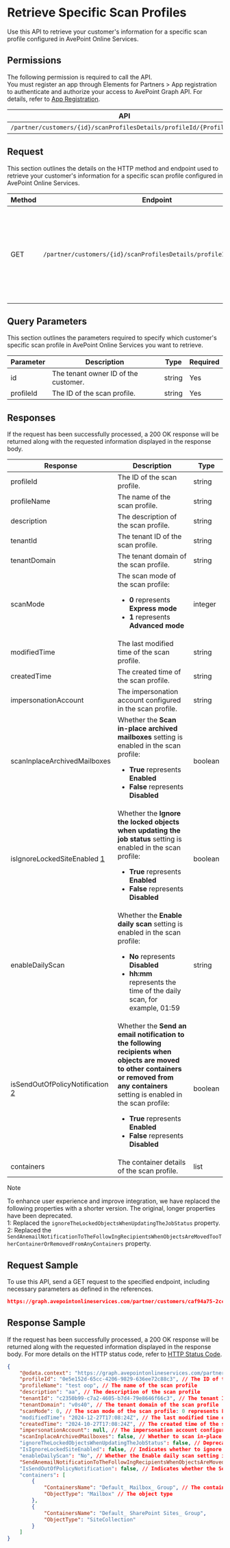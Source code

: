 # Retrieve Specific Scan Profiles

Use this API to retrieve your customer's information for a specific scan profile configured in AvePoint Online Services.

## Permissions  

The following permission is required to call the API.  
You must register an app through Elements for Partners > App registration to authenticate and authorize your access to AvePoint Graph API. For details, refer to [App Registration](https://cdn.avepoint.com/assets/apelements-webhelp/avepoint-elements-for-partners/index.htm#!Documents/appregistration.htm).

| API | Permission  |
|-----------|--------|
| `/partner/customers/{id}/scanProfilesDetails/profileId/{ProfileId}`|partner.scanprofiles.read.all |  

## Request

This section outlines the details on the HTTP method and endpoint used to retrieve your customer's information for a specific scan profile configured in AvePoint Online Services.

| Method | Endpoint | Description |
|-----------|--------|------------|
| GET | `/partner/customers/{id}/scanProfilesDetails/profileId/{ProfileId}` | Retrieves your customer's information for a specific scan profile configured in AvePoint Online Services.|

## Query Parameters

This section outlines the parameters required to specify which customer's specific scan profile in AvePoint Online Services you want to retrieve.

| Parameter | Description | Type | Required |
| --- | --- | --- |---|
| id | The tenant owner ID of the customer. | string | Yes |
| profileId | The ID of the scan profile. | string | Yes |

## Responses

If the request has been successfully processed, a 200 OK response will be returned along with the requested information displayed in the response body.

| Response | Description | Type |
| --- | --- | --- |
| profileId | The ID of the scan profile. | string |
| profileName | The name of the scan profile. | string |
| description | The description of the scan profile. | string |
| tenantId | The tenant ID of the scan profile. | string |
| tenantDomain | The tenant domain of the scan profile. | string |
| scanMode | The scan mode of the scan profile:<br><ul><li>**0** represents **Express mode**<li>**1** represents **Advanced mode** | integer |
| modifiedTime | The last modified time of the scan profile. | string |
| createdTime | The created time of the scan profile. | string |
| impersonationAccount | The impersonation account configured in the scan profile. | string |
| scanInplaceArchivedMailboxes | Whether the **Scan in-place archived mailboxes** setting is enabled in the scan profile:<br><ul><li>**True** represents **Enabled**<li>**False** represents **Disabled** | boolean |
| isIgnoreLockedSiteEnabled [1](#footnote1) | Whether the **Ignore the locked objects when updating the job status** setting is enabled in the scan profile:<br><ul><li>**True** represents **Enabled**<li>**False** represents **Disabled** | boolean |
| enableDailyScan | Whether the **Enable daily scan** setting is enabled in the scan profile:<br><ul><li>**No** represents  **Disabled**<li>**hh:mm** represents the time of the daily scan, for example, 01:59 | string |
| isSendOutOfPolicyNotification [2](#footnote2) | Whether the **Send an email notification to the following recipients when objects are moved to other containers or removed from any containers** setting is enabled in the scan profile:<br><ul><li>**True** represents **Enabled**<li>**False** represents **Disabled** | boolean |
| containers | The container details of the scan profile. | list |

>[!NOTE]
>To enhance user experience and improve integration, we have replaced the following properties with a shorter version. The original, longer properties have been deprecated.  
><a name="footnote1">1</a>: Replaced the `ignoreTheLockedObjectsWhenUpdatingTheJobStatus` property.  
><a name="footnote2">2</a>: Replaced the `SendAnemailNotificationToTheFollowIngRecipientsWhenObjectsAreMovedTooTherContainerOrRemovedFromAnyContainers` property.

## Request Sample

To use this API, send a GET request to the specified endpoint, including necessary parameters as defined in the references.

```json
https://graph.avepointonlineservices.com/partner/customers/caf94a75-2cc6-43aa-b04b-794cb9af5ea3/scanProfilesDetails/profileId/0e5e156e-65cc-4206-9829-636ee72c88c3
```

## Response Sample

If the request has been successfully processed, a 200 OK response will be returned along with the requested information displayed in the response body. For more details on the HTTP status code, refer to [HTTP Status Code](https://learn.avepoint.com/docs/Use-AvePoint-Graph-API.html#http-status-code).

```json 
{
    "@odata.context": "https://graph.avepointonlineservices.com/partner/api/V1.1/$metadata#Portal.Api.Model.ProfileDetailInfo",
    "profileId": "0e5e152d-65cc-4206-9829-636ee72c88c3", // The ID of the scan profile
    "profileName": "test oop", // The name of the scan profile
    "description": "aa", // The description of the scan profile
    "tenantId": "c2350b99-c7a2-4605-b7d4-79e8646f66c3", // The tenant ID the scan profile
    "tenantDomain": "v0s40", // The tenant domain of the scan profile
    "scanMode": 0, // The scan mode of the scan profile: 0 represents Express mode
    "modifiedTime": "2024-12-27T17:08:24Z", // The last modified time of the scan profile
    "createdTime": "2024-10-27T17:08:24Z", // The created time of the scan profile
    "impersonationAccount": null, // The impersonation account configured in the scan profile
    "scanInplaceArchivedMailboxes": false, // Whether to scan in-place archived mailboxes configured in the scan profile: False represents Do not scan in-place archived mailbox
    "ignoreTheLockedObjectsWhenUpdatingTheJobStatus": false, // Deprecated. Indicates whether the Ignore the locked objects when updating the job status setting is enabled in the scan profile: False represents Disabled
    "IsIgnoreLockedSiteEnabled": false, // Indicates whether to ignore the locked sites in the scan profile: False represents Disabled
    "enableDailyScan": "No", // Whether the Enable daily scan setting is enabled in the scan profile
    "SendAnemailNotificationToTheFollowIngRecipientsWhenObjectsAreMovedTooTherContainerOrRemovedFromAnyContainers": false, // Deprecated. Indicates whether the Send an email notification to the following recipients when objects are moved to other containers or removed from any containers setting is enabled in the scan profile: False represents Disabled
    "IsSendOutOfPolicyNotification": false, // Indicates whether the Send an email notification to the following recipients when objects are moved to other containers or removed from any containers setting is enabled in the scan profile: False represents Disabled
    "containers": [
        {
            "ContainersName": "Default_ Mailbox_ Group", // The container name
            "ObjectType": "Mailbox" // The object type
        },
        {
            "ContainersName": "Default_ SharePoint Sites_ Group",
            "ObjectType": "SiteCollection"
        }
    ]
}